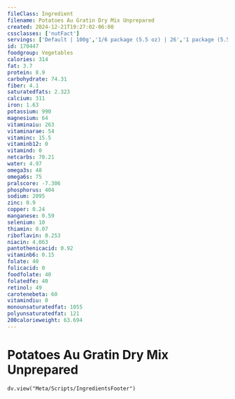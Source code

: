 ```yaml
---
fileClass: Ingredient
filename: Potatoes Au Gratin Dry Mix Unprepared
created: 2024-12-21T19:27:02-06:00
cssclasses: ['nutFact']
servings: ['Default | 100g','1/6 package (5.5 oz) | 26','1 package (5.5 oz) | 156']
id: 170447
foodgroup: Vegetables
calories: 314
fat: 3.7
protein: 8.9
carbohydrate: 74.31
fiber: 4.1
saturatedfats: 2.323
calcium: 311
iron: 1.63
potassium: 990
magnesium: 64
vitaminaiu: 263
vitaminarae: 54
vitaminc: 15.5
vitaminb12: 0
vitamind: 0
netcarbs: 70.21
water: 4.97
omega3s: 48
omega6s: 75
pralscore: -7.306
phosphorus: 404
sodium: 2095
zinc: 0.9
copper: 0.24
manganese: 0.59
selenium: 10
thiamin: 0.07
riboflavin: 0.253
niacin: 4.063
pantothenicacid: 0.92
vitaminb6: 0.15
folate: 40
folicacid: 0
foodfolate: 40
folatedfe: 40
retinol: 49
carotenebeta: 60
vitamindiu: 0
monounsaturatedfat: 1055
polyunsaturatedfat: 121
200calorieweight: 63.694
---
```


# Potatoes Au Gratin Dry Mix Unprepared

```dataviewjs
dv.view("Meta/Scripts/IngredientsFooter")
```